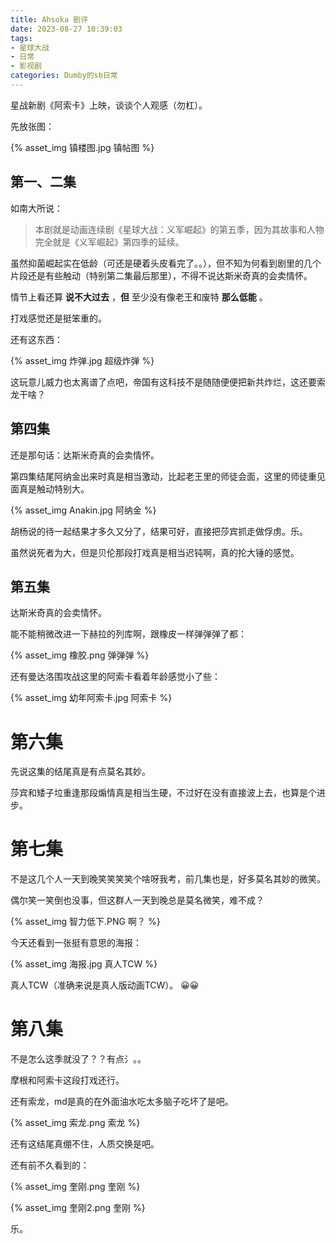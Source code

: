 ```yaml
---
title: Ahsoka 剧评
date: 2023-08-27 10:39:03
tags:
- 星球大战
- 日常
- 影视剧
categories: Dumby的sb日常
---
```


星战新剧《阿索卡》上映，谈谈个人观感（勿杠）。

<!--more-->

先放张图：

{% asset_img 镇楼图.jpg 镇帖图 %}

## 第一、二集

如南大所说：

> 本剧就是动画连续剧《星球大战：义军崛起》的第五季，因为其故事和人物完全就是《义军崛起》第四季的延续。

虽然抑菌崛起实在低龄（可还是硬着头皮看完了。。），但不知为何看到剧里的几个片段还是有些触动（特别第二集最后那里），不得不说达斯米奇真的会卖情怀。

情节上看还算 **说不大过去** ，**但** 至少没有像老王和废特 **那么低能** 。

打戏感觉还是挺笨重的。

还有这东西：

{% asset_img 炸弹.jpg 超级炸弹 %}

这玩意儿威力也太离谱了点吧，帝国有这科技不是随随便便把新共炸烂，这还要索龙干啥？

## 第四集

还是那句话：达斯米奇真的会卖情怀。

第四集结尾阿纳金出来时真是相当激动，比起老王里的师徒会面，这里的师徒重见面真是触动特别大。

{% asset_img Anakin.jpg 阿纳金 %}

胡杨说的待一起结果才多久又分了，结果可好，直接把莎宾抓走做俘虏。乐。

虽然说死者为大，但是贝伦那段打戏真是相当迟钝啊，真的抡大锤的感觉。

## 第五集

达斯米奇真的会卖情怀。

能不能稍微改进一下赫拉的列库啊，跟橡皮一样弹弹弹了都：

{% asset_img 橡胶.png 弹弹弹 %}

还有曼达洛围攻战这里的阿索卡看着年龄感觉小了些：

{% asset_img 幼年阿索卡.jpg 阿索卡 %}

# 第六集

先说这集的结尾真是有点莫名其妙。

莎宾和矮子垃重逢那段煽情真是相当生硬，不过好在没有直接波上去，也算是个进步。

# 第七集

不是这几个人一天到晚笑笑笑笑个啥呀我考，前几集也是，好多莫名其妙的微笑。

偶尔笑一笑倒也没事，但这群人一天到晚总是莫名微笑，难不成？

{% asset_img 智力低下.PNG 啊？ %}

今天还看到一张挺有意思的海报：

{% asset_img 海报.jpg 真人TCW %}

真人TCW（准确来说是真人版动画TCW）。
😀😀

# 第八集

不是怎么这季就没了？？有点氵。。

摩根和阿索卡这段打戏还行。

还有索龙，md是真的在外面油水吃太多脑子吃坏了是吧。

{% asset_img 索龙.png 索龙 %}

还有这结尾真绷不住，人质交换是吧。

还有前不久看到的：

{% asset_img 奎刚.png 奎刚 %}

{% asset_img 奎刚2.png 奎刚 %}

乐。